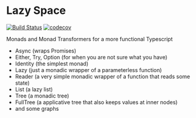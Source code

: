 # Lazy Space

[![Build Status](https://travis-ci.org/dvallin/lazy-space.svg?branch=master)](https://travis-ci.org/dvallin/lazy-space)
[![codecov](https://codecov.io/gh/dvallin/lazy-space/branch/master/graph/badge.svg)](https://codecov.io/gh/dvallin/lazy-space)

Monads and Monad Transformers for a more functional Typescript

- Async (wraps Promises)
- Either, Try, Option (for when you are not sure what you have)
- Identity (the simplest monad)
- Lazy (just a monadic wrapper of a parameterless function)
- Reader (a very simple monadic wrapper of a function that reads some state)
- List (a lazy list)
- Tree (a monadic tree)
- FullTree (a applicative tree that also keeps values at inner nodes)
- and some graphs
